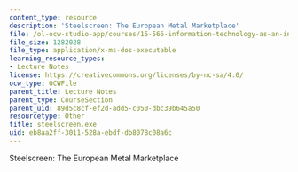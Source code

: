 ```yaml
---
content_type: resource
description: 'Steelscreen: The European Metal Marketplace'
file: /ol-ocw-studio-app/courses/15-566-information-technology-as-an-integrating-force-in-manufacturing-spring-2003/eb8aa2ff3011528aebdfdb8078c08a6c_steelscreen.exe
file_size: 1282028
file_type: application/x-ms-dos-executable
learning_resource_types:
- Lecture Notes
license: https://creativecommons.org/licenses/by-nc-sa/4.0/
ocw_type: OCWFile
parent_title: Lecture Notes
parent_type: CourseSection
parent_uid: 89d5c8cf-ef2d-add5-c050-dbc39b645a50
resourcetype: Other
title: steelscreen.exe
uid: eb8aa2ff-3011-528a-ebdf-db8078c08a6c
---
```

Steelscreen: The European Metal Marketplace